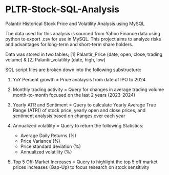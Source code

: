 # PLTR-Stock-SQL-Analysis
Palantir Historical Stock Price and Volatility Analysis using MySQL

The data used for this analysis is sourced from Yahoo Finance data using python to export .csv for use in MySQL. This project aims to analyze risks and advantages for long-term and short-term share holders.

Data was stored in two tables; [1] Palantir_Price (date, open, close, trading volume) & [2] Palantir_volatility (date, high, low) 

SQL script files are broken down into the following substructure:

1. YoY Percent growth = Price analaysis from date of IPO to 2024
  
2. Monthly trading activity = Query for changes in average trading volume month-to-month focused on the last 2 years (2023-2024)
  
3. Yearly ATR and Sentiment = Query to calculate Yearly Average True Range (ATR)) of stock price, yearly open and close prices, and sentiment analysis based on changes over each year

4. Annualized volatility = Query to return the following Statistics:
   - Average Daily Returns (%)
   - Price Variance (%)
   - Price standard deviation (%)
   - Annualized volatility (%)
                                        

6. Top 5 Off-Market Increases = Query to highlight the top 5 off market prices increases (Gap-Up) to focus research on stock sensitivity



